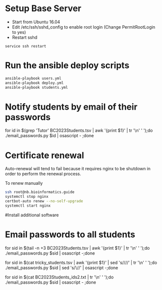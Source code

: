 # Setup Base Server

- Start from Ubuntu 16.04
- Edit /etc/ssh/sshd_config to enable root login (Change PermitRootLogin to yes)
- Restart sshd
```
service ssh restart
```

# Run the ansible deploy scripts



```bash
ansible-playbook users.yml
ansible-playbook deploy.yml
ansible-playbook students.yml
```

# Notify students by email of their passwords

for id in $(grep 'Tutor' BC2023Students.tsv | awk '{print $1}' | tr '\n' ' ');do ./email_passwords.py  $id | osascript - ;done

# Certificate renewal

Auto-renewal will tend to fail because it requires nginx to be shutdown in order to perform the renewal process. 

To renew manually

```bash
ssh root@nb.bioinformatics.guide
systemctl stop nginx
certbot-auto renew --no-self-upgrade
systemctl start nginx
```

#Install additional software



# Email passwords to all students

for sid in $(tail -n +3 BC2023Students.tsv | awk '{print $1}' | tr '\n' ' ');do ./email_passwords.py $sid | osascript -;done


for sid in $(cat tricky_students.tsv | awk '{print $1}' | sed 's/\///' | tr '\n' ' ');do ./email_passwords.py $sid | sed 's/\\//'  | osascript -;done

for sid in $(cat BC2023Students_ids2.txt | tr '\n' ' ');do ./email_passwords.py $sid | osascript - ;done